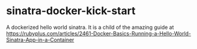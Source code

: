 # sinatra-docker-kick-start
A dockerized hello world sinatra. It is a child of the amazing guide at https://rubyplus.com/articles/2461-Docker-Basics-Running-a-Hello-World-Sinatra-App-in-a-Container 
